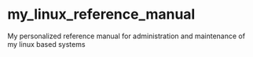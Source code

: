 # my_linux_reference_manual
My personalized reference manual for administration and maintenance of my linux based systems
